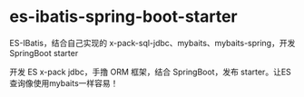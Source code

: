 # es-ibatis-spring-boot-starter

ES-IBatis，结合自己实现的 x-pack-sql-jdbc、mybaits、mybaits-spring，开发 SpringBoot starter

开发 ES x-pack jdbc，手撸 ORM 框架，结合 SpringBoot，发布 starter。让ES查询像使用mybaits一样容易！
